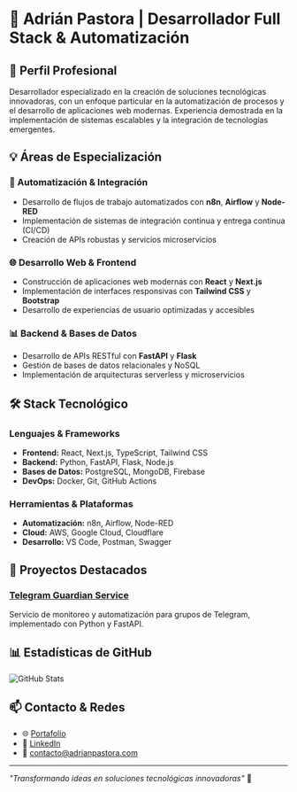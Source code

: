 # 👋 Adrián Pastora | Desarrollador Full Stack & Automatización

## 🎯 Perfil Profesional

Desarrollador especializado en la creación de soluciones tecnológicas innovadoras, con un enfoque particular en la automatización de procesos y el desarrollo de aplicaciones web modernas. Experiencia demostrada en la implementación de sistemas escalables y la integración de tecnologías emergentes.

## 💡 Áreas de Especialización

### 🤖 Automatización & Integración
- Desarrollo de flujos de trabajo automatizados con **n8n**, **Airflow** y **Node-RED**
- Implementación de sistemas de integración continua y entrega continua (CI/CD)
- Creación de APIs robustas y servicios microservicios

### 🌐 Desarrollo Web & Frontend
- Construcción de aplicaciones web modernas con **React** y **Next.js**
- Implementación de interfaces responsivas con **Tailwind CSS** y **Bootstrap**
- Desarrollo de experiencias de usuario optimizadas y accesibles

### 📊 Backend & Bases de Datos
- Desarrollo de APIs RESTful con **FastAPI** y **Flask**
- Gestión de bases de datos relacionales y NoSQL
- Implementación de arquitecturas serverless y microservicios

## 🛠️ Stack Tecnológico

### Lenguajes & Frameworks
- **Frontend:** React, Next.js, TypeScript, Tailwind CSS
- **Backend:** Python, FastAPI, Flask, Node.js
- **Bases de Datos:** PostgreSQL, MongoDB, Firebase
- **DevOps:** Docker, Git, GitHub Actions

### Herramientas & Plataformas
- **Automatización:** n8n, Airflow, Node-RED
- **Cloud:** AWS, Google Cloud, Cloudflare
- **Desarrollo:** VS Code, Postman, Swagger

## 🚀 Proyectos Destacados

### [Telegram Guardian Service](https://github.com/adrianpastora/telegram-guardian-service)
Servicio de monitoreo y automatización para grupos de Telegram, implementado con Python y FastAPI.


## 📊 Estadísticas de GitHub

![GitHub Stats](https://github-readme-stats.vercel.app/api?username=adrianpastora&show_icons=true&theme=radical&hide_border=true)

## 📫 Contacto & Redes

- 🌐 [Portafolio](https://adrianpastora.com)
- 💼 [LinkedIn](https://linkedin.com/in/adrianpastora)
- 📧 contacto@adrianpastora.com

---

*"Transformando ideas en soluciones tecnológicas innovadoras"* 🚀
